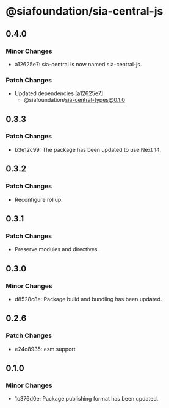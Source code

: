 # @siafoundation/sia-central-js

## 0.4.0

### Minor Changes

- a12625e7: sia-central is now named sia-central-js.

### Patch Changes

- Updated dependencies [a12625e7]
  - @siafoundation/sia-central-types@0.1.0

## 0.3.3

### Patch Changes

- b3e12c99: The package has been updated to use Next 14.

## 0.3.2

### Patch Changes

- Reconfigure rollup.

## 0.3.1

### Patch Changes

- Preserve modules and directives.

## 0.3.0

### Minor Changes

- d8528c8e: Package build and bundling has been updated.

## 0.2.6

### Patch Changes

- e24c8935: esm support

## 0.1.0

### Minor Changes

- 1c376d0e: Package publishing format has been updated.
